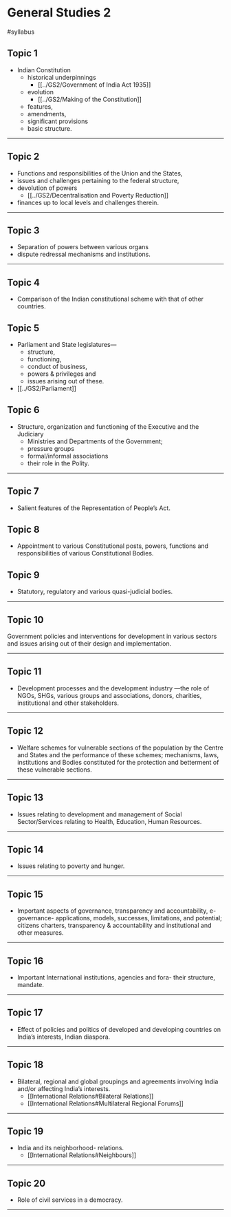 # General Studies 2
#syllabus 

## Topic 1

-   Indian Constitution
    -   historical underpinnings
        -   [[../GS2/Government of India Act 1935]]
    -   evolution
        -   [[../GS2/Making of the Constitution]]
    -   features,
    -   amendments,
    -   significant provisions
    -   basic structure.

---

## Topic 2

-   Functions and responsibilities of the Union and the States,
-   issues and challenges pertaining to the federal structure,
-   devolution of powers
    -   [[../GS2/Decentralisation and Poverty Reduction]]
-   finances up to local levels and challenges therein.

---

## Topic 3

-   Separation of powers between various organs
-   dispute redressal mechanisms and institutions.

---

## Topic 4

-   Comparison of the Indian constitutional scheme with that of other countries.

## Topic 5

-   Parliament and State legislatures—
    -   structure,
    -   functioning,
    -   conduct of business,
    -   powers & privileges and
    -   issues arising out of these.
-   [[../GS2/Parliament]]

## Topic 6

-   Structure, organization and functioning of the Executive and the Judiciary
    -   Ministries and Departments of the Government;
    -   pressure groups
    -   formal/informal associations
    -   their role in the Polity.
    
---
## Topic 7

-   Salient features of the Representation of People’s Act.

## Topic 8 
- Appointment to various Constitutional posts, powers, functions and responsibilities of various Constitutional Bodies.

## Topic 9
- Statutory, regulatory and various quasi-judicial bodies.

---

## Topic 10
Government policies and interventions for development in various sectors and issues arising out of their design and implementation.

---

## Topic 11
- Development processes and the development industry —the role of NGOs, SHGs, various groups and associations, donors, charities, institutional and other stakeholders.

---

## Topic 12 
- Welfare schemes for vulnerable sections of the population by the Centre and States and the performance of these schemes; mechanisms, laws, institutions and Bodies constituted for the protection and betterment of these vulnerable sections.

---

## Topic 13 
- Issues relating to development and management of Social Sector/Services relating to Health, Education, Human Resources.

---

## Topic 14 
- Issues relating to poverty and hunger.

---

## Topic 15 
- Important aspects of governance, transparency and accountability, e-governance- applications, models, successes, limitations, and potential; citizens charters, transparency & accountability and institutional and other measures.

---

## Topic 16
- Important International institutions, agencies and fora- their structure, mandate.

---

## Topic 17
- Effect of policies and politics of developed and developing countries on India’s interests, Indian diaspora.

---

## Topic 18
- Bilateral, regional and global groupings and agreements involving India and/or affecting India’s interests.
	- [[International Relations#Bilateral Relations]]
	- [[International Relations#Multilateral Regional Forums]]

---

## Topic 19 
- India and its neighborhood- relations.
	- [[International Relations#Neighbours]]

---

## Topic 20 
- Role of civil services in a democracy.

---
